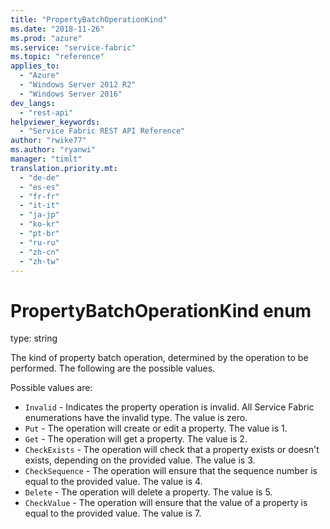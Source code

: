 ```yaml
---
title: "PropertyBatchOperationKind"
ms.date: "2018-11-26"
ms.prod: "azure"
ms.service: "service-fabric"
ms.topic: "reference"
applies_to: 
  - "Azure"
  - "Windows Server 2012 R2"
  - "Windows Server 2016"
dev_langs: 
  - "rest-api"
helpviewer_keywords: 
  - "Service Fabric REST API Reference"
author: "rwike77"
ms.author: "ryanwi"
manager: "timlt"
translation.priority.mt: 
  - "de-de"
  - "es-es"
  - "fr-fr"
  - "it-it"
  - "ja-jp"
  - "ko-kr"
  - "pt-br"
  - "ru-ru"
  - "zh-cn"
  - "zh-tw"
---
```

# PropertyBatchOperationKind enum

type: string

The kind of property batch operation, determined by the operation to be performed. The following are the possible values.

Possible values are: 

  - `Invalid` - Indicates the property operation is invalid. All Service Fabric enumerations have the invalid type. The value is zero.
  - `Put` - The operation will create or edit a property. The value is 1.
  - `Get` - The operation will get a property. The value is 2.
  - `CheckExists` - The operation will check that a property exists or doesn't exists, depending on the provided value. The value is 3.
  - `CheckSequence` - The operation will ensure that the sequence number is equal to the provided value. The value is 4.
  - `Delete` - The operation will delete a property. The value is 5.
  - `CheckValue` - The operation will ensure that the value of a property is equal to the provided value. The value is 7.

